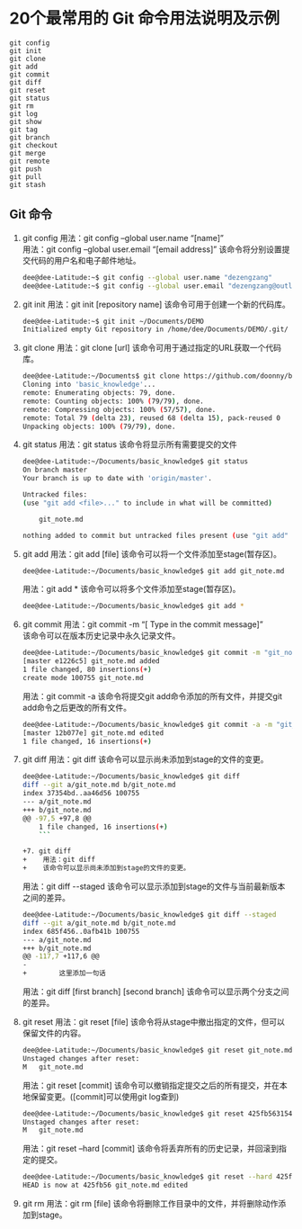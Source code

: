 # 20个最常用的 Git 命令用法说明及示例

    git config
    git init
    git clone
    git add
    git commit
    git diff
    git reset
    git status
    git rm
    git log
    git show
    git tag
    git branch
    git checkout
    git merge
    git remote
    git push
    git pull
    git stash

## Git 命令
1. git config
    用法：git config –global user.name “[name]”  
    用法：git config –global user.email “[email address]”
    该命令将分别设置提交代码的用户名和电子邮件地址。
    ```bash
    dee@dee-Latitude:~$ git config --global user.name "dezengzang"
    dee@dee-Latitude:~$ git config --global user.email "dezengzang@outlook.com"
    ```

2. git init
    用法：git init [repository name]
    该命令可用于创建一个新的代码库。
    ```bash
    dee@dee-Latitude:~$ git init ~/Documents/DEMO
    Initialized empty Git repository in /home/dee/Documents/DEMO/.git/
    ```

3. git clone
    用法：git clone [url]
    该命令可用于通过指定的URL获取一个代码库。
    ```bash
    dee@dee-Latitude:~/Documents$ git clone https://github.com/doonny/basic_knowledge
    Cloning into 'basic_knowledge'...
    remote: Enumerating objects: 79, done.
    remote: Counting objects: 100% (79/79), done.
    remote: Compressing objects: 100% (57/57), done.
    remote: Total 79 (delta 23), reused 68 (delta 15), pack-reused 0
    Unpacking objects: 100% (79/79), done.
    ```

4. git status
    用法：git status
    该命令将显示所有需要提交的文件
    ```bash
    dee@dee-Latitude:~/Documents/basic_knowledge$ git status 
    On branch master
    Your branch is up to date with 'origin/master'.

    Untracked files:
    (use "git add <file>..." to include in what will be committed)

        git_note.md

    nothing added to commit but untracked files present (use "git add" to track)
    ```


5. git add
    用法：git add [file]
    该命令可以将一个文件添加至stage(暂存区)。
    ```bash
    dee@dee-Latitude:~/Documents/basic_knowledge$ git add git_note.md
    ```
    用法：git add *
    该命令可以将多个文件添加至stage(暂存区)。
    ```bash
    dee@dee-Latitude:~/Documents/basic_knowledge$ git add *
    ```

6. git commit
    用法：git commit -m “[ Type in the commit message]”  
    该命令可以在版本历史记录中永久记录文件。
    ```bash
    dee@dee-Latitude:~/Documents/basic_knowledge$ git commit -m "git_note.md added"
    [master e1226c5] git_note.md added
    1 file changed, 80 insertions(+)
    create mode 100755 git_note.md
    ```
    用法：git commit -a
    该命令将提交git add命令添加的所有文件，并提交git add命令之后更改的所有文件。 
    ```bash
    dee@dee-Latitude:~/Documents/basic_knowledge$ git commit -a -m "git_note.md edited"
    [master 12b077e] git_note.md edited
    1 file changed, 16 insertions(+)
    ```

7. git diff
    用法：git diff
    该命令可以显示尚未添加到stage的文件的变更。
    ```bash
    dee@dee-Latitude:~/Documents/basic_knowledge$ git diff
    diff --git a/git_note.md b/git_note.md
    index 37354bd..aa46d56 100755
    --- a/git_note.md
    +++ b/git_note.md
    @@ -97,5 +97,8 @@
        1 file changed, 16 insertions(+)
        ```
    
    +7. git diff
    +    用法：git diff
    +    该命令可以显示尚未添加到stage的文件的变更。
    ```
    用法：git diff --staged
    该命令可以显示添加到stage的文件与当前最新版本之间的差异。
    ```bash
    dee@dee-Latitude:~/Documents/basic_knowledge$ git diff --staged
    diff --git a/git_note.md b/git_note.md
    index 685f456..0afb41b 100755
    --- a/git_note.md
    +++ b/git_note.md
    @@ -117,7 +117,6 @@
    -
    +        这里添加一句话
    ```
    用法：git diff [first branch] [second branch]
    该命令可以显示两个分支之间的差异。

8. git reset
    用法：git reset [file]
    该命令将从stage中撤出指定的文件，但可以保留文件的内容。
    ```bash
    dee@dee-Latitude:~/Documents/basic_knowledge$ git reset git_note.md
    Unstaged changes after reset:
    M	git_note.md
    ```
    用法：git reset [commit]
    该命令可以撤销指定提交之后的所有提交，并在本地保留变更。([commit]可以使用git log查到)
    ```bash
    dee@dee-Latitude:~/Documents/basic_knowledge$ git reset 425fb563154d91c9e4d5eae57c2529cbd26919ee
    Unstaged changes after reset:
    M	git_note.md
    ```
    用法：git reset –hard [commit]
    该命令将丢弃所有的历史记录，并回滚到指定的提交。
    ```bash
    dee@dee-Latitude:~/Documents/basic_knowledge$ git reset --hard 425fb563154d91c9e4d5eae57c2529cbd26919ee
    HEAD is now at 425fb56 git_note.md edited
    ```
9. git rm
    用法：git rm [file]
    该命令将删除工作目录中的文件，并将删除动作添加到stage。



